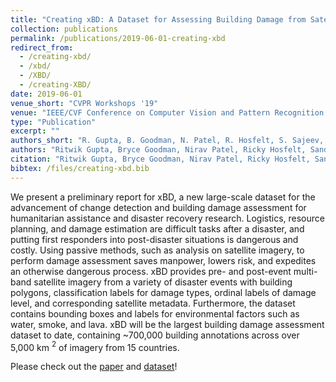 ```yaml
---
title: "Creating xBD: A Dataset for Assessing Building Damage from Satellite Imagery"
collection: publications
permalink: /publications/2019-06-01-creating-xbd
redirect_from: 
  - /creating-xbd/
  - /xbd/
  - /XBD/
  - /creating-XBD/
date: 2019-06-01
venue_short: "CVPR Workshops '19"
venue: "IEEE/CVF Conference on Computer Vision and Pattern Recognition (CVPR) Workshops"
type: "Publication"
excerpt: ""
authors_short: "R. Gupta, B. Goodman, N. Patel, R. Hosfelt, S. Sajeev, E. Heim, J. Doshi, <u>K. Lucas</u>, H. Choset, M. Gaston"
authors: "Ritwik Gupta, Bryce Goodman, Nirav Patel, Ricky Hosfelt, Sandra Sajeev, Eric Heim, Jigar Doshi, <u>Keane Lucas</u>, Howie Choset, Matthew Gaston"
citation: "Ritwik Gupta, Bryce Goodman, Nirav Patel, Ricky Hosfelt, Sandra Sajeev, Eric Heim, Jigar Doshi, Keane Lucas, Howie Choset, Matthew Gaston. Creating xBD: A Dataset for Assessing Building Damage from Satellite Imagery. In Proc. CVPR Workshops, '19."
bibtex: /files/creating-xbd.bib
---
```


We present a preliminary report for xBD, a new large-scale dataset for the advancement of change detection and building damage assessment for humanitarian assistance and disaster recovery research. Logistics, resource planning, and damage estimation are difficult tasks after a disaster, and putting first responders into post-disaster situations is dangerous and costly. Using passive methods, such as analysis on satellite imagery, to perform damage assessment saves manpower, lowers risk, and expedites an otherwise dangerous process. xBD provides pre- and post-event multi-band satellite imagery from a variety of disaster events with building polygons, classification labels for damage types, ordinal labels of damage level, and corresponding satellite metadata. Furthermore, the dataset contains bounding boxes and labels for environmental factors such as water, smoke, and lava. xBD will be the largest building damage assessment dataset to date, containing ~700,000 building annotations across over 5,000 km $^2$ of imagery from 15 countries.

Please check out the [paper](https://openaccess.thecvf.com/content_CVPRW_2019/papers/cv4gc/Gupta_Creating_xBD_A_Dataset_for_Assessing_Building_Damage_from_Satellite_CVPRW_2019_paper.pdf) and [dataset](https://github.com/DIUx-xView/xView2_baseline)!
